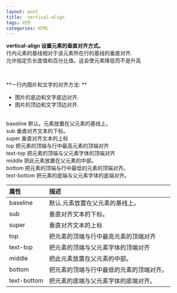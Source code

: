 ```yaml
---
layout: post
title:  vertical-align
tags: 对齐
categories: HTML
--- 
```


**vertical-align 设置元素的垂直对齐方式。**  
行内元素的基线相对于该元素所在行的基线的垂直对齐.  
允许指定负长度值和百分比值。这会使元素降低而不是升高
  
&nbsp;


**一行内图片和文字的对齐方法: **  
- 图片的底边和文字底边对齐. 
- 图片的顶边和文字顶边对齐.

&nbsp;  
baseline 默认。元素放置在父元素的基线上。  
sub      垂直对齐文本的下标。  
super    垂直对齐文本的上标  
top      把元素的顶端与行中最高元素的顶端对齐  
text-top 把元素的顶端与父元素字体的顶端对齐  
middle   把此元素放置在父元素的中部。  
bottom   把元素的顶端与行中最低的元素的顶端对齐。  
text-bottom  把元素的底端与父元素字体的底端对齐。  



|属性|描述|
|:---|:---|
|baseline |默认.元素放置在父元素的基线上。  
|sub      |垂直对齐文本的下标。  
|super    |垂直对齐文本的上标  
|top      |把元素的顶端与行中最高元素的顶端对齐  
|text-top |把元素的顶端与父元素字体的顶端对齐  
|middle   |把此元素放置在父元素的中部。  
|bottom   |把元素的顶端与行中最低的元素的顶端对齐。  
|text-bottom | 把元素的底端与父元素字体的底端对齐。










































